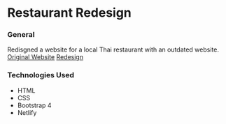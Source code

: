 <h1>Restaurant Redesign</h1>

<h3>General</h3>
Redisgned a website for a local Thai restaurant with an outdated website. 
<br>
<a href="https://www.wethairestaurant.com">Original Website</a>
<a href="https://wethai.netlify.com/">Redesign</a>

<h3>Technologies Used</h3>
<ul>
  <li>HTML</li>
  <li>CSS</li>
  <li>Bootstrap 4</li>
  <li>Netlify</li>
</ul>

